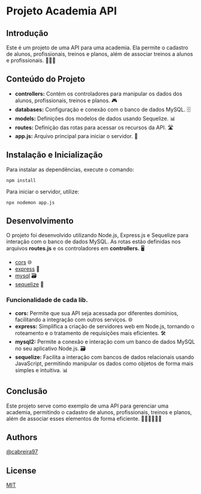 
# Projeto Academia API

## Introdução

Este é um projeto de uma API para uma academia. Ela permite o cadastro de alunos, profissionais, treinos e planos, além de associar treinos a alunos e profissionais. 💪🏋️‍♂️

## Conteúdo do Projeto
- **controllers:** Contém os controladores para manipular os dados dos alunos, profissionais, treinos e planos. 🎮
- **databases:** Configuração e conexão com o banco de dados MySQL. 🗄️
- **models:** Definições dos modelos de dados usando Sequelize. 📊
- **routes:** Definição das rotas para acessar os recursos da API. 🛣️
- **app.js:** Arquivo principal para iniciar o servidor. 🚀

## Instalação e Inicialização

Para instalar as dependências, execute o comando:

```
npm install

```
Para iniciar o servidor, utilize:

```
npx nodemon app.js

``` 
## Desenvolvimento

O projeto foi desenvolvido utilizando Node.js, Express.js e Sequelize para interação com o banco de dados MySQL. As rotas estão definidas nos arquivos **routes.js** e os controladores em **controllers.** 🖥️

* [cors](https://www.npmjs.com/package/cors) 🌐
* [express](https://www.npmjs.com/package/express) 🚅
* [mysql](https://www.npmjs.com/package/mysql2) 🗃️
* [sequelize](https://www.npmjs.com/package/sequelize) 🧩

### Funcionalidade de cada lib.
- **cors:** Permite que sua API seja acessada por diferentes domínios, facilitando a integração com outros serviços. 🌐
- **express:** Simplifica a criação de servidores web em Node.js, tornando o roteamento e o tratamento de requisições mais eficientes. 🛠️
- **mysql2:** Permite a conexão e interação com um banco de dados MySQL no seu aplicativo Node.js. 🗃️
- **sequelize:** Facilita a interação com bancos de dados relacionais usando JavaScript, permitindo manipular os dados como objetos de forma mais simples e intuitiva. 📊

## Conclusão

Este projeto serve como exemplo de uma API para gerenciar uma academia, permitindo o cadastro de alunos, profissionais, treinos e planos, além de associar esses elementos de forma eficiente. 🏋️‍♀️🏃‍♂️👨‍🏫

## Authors

[@cabreira97](https://www.github.com/Cabreira97)


## License

[MIT](https://choosealicense.com/licenses/mit/)




